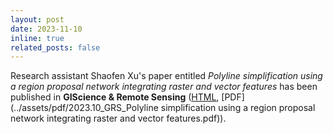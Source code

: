 ```yaml
---
layout: post
date: 2023-11-10
inline: true
related_posts: false
---
```


Research assistant Shaofen Xu's paper entitled *Polyline simplification using a region proposal network integrating raster and vector features* has been published in **GIScience & Remote Sensing** ([HTML](https://www.tandfonline.com/doi/full/10.1080/15481603.2023.2275427), [PDF](../assets/pdf/2023.10_GRS_Polyline simplification using a region proposal network integrating raster and vector features.pdf)).
